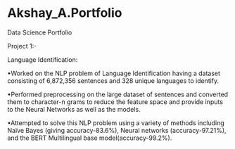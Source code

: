 # Akshay_A.Portfolio
Data Science Portfolio

Project 1:- 

Language Identification: 

•Worked on the NLP problem of Language Identification having a dataset consisting of 6,872,356 sentences and 328 unique languages to identify.

•Performed preprocessing on the large dataset of sentences and converted them to character-n grams to reduce the feature space and provide inputs to the Neural Networks as well as the models.

•Attempted to solve this NLP problem using a variety of methods including Naïve Bayes (giving accuracy-83.6%), Neural networks (accuracy-97.21%), and the BERT Multilingual base model(accuracy-99.2%).
